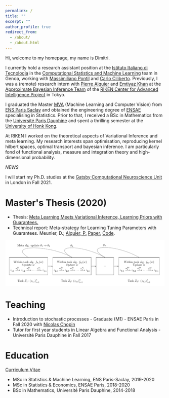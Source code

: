 ```yaml
---
permalink: /
title: ""
excerpt: ""
author_profile: true
redirect_from: 
  - /about/
  - /about.html
---
```


Hi, welcome to my homepage, my name is Dimitri.

I currently hold a research assistant position at the [Istituto Italiano di Tecnologia](https://iit.it) in the [Computational Statistics and Machine Learning](https://www.iit.it/research/lines/computational-statistics-and-machine-learning) team in Genoa, working with [Massimiliano Pontil](https://scholar.google.com/citations?user=lcOacs8AAAAJ&hl=en) and [Carlo Ciliberto](https://scholar.google.com/citations?user=XUcUAisAAAAJ&hl=en). Previously, I was a (remote) research intern with [Pierre Alquier](https://pierrealquier.github.io) and [Emtiyaz Khan](https://emtiyaz.github.io) at the [Approximate Bayesian Inference Team](https://team-approx-bayes.github.io "ApproxBayesTeam") of the [RIKEN Center for Advanced Intelligence Project](https://aip.riken.jp "RikenAIP") in Tokyo.

I graduated the Master [MVA](http://math.ens-paris-saclay.fr/version-francaise/formations/master-mva/) (Machine Learning and Computer Vision) from [ENS Paris Saclay](https://ens-paris-saclay.fr/en) and obtained the engineering degree of [ENSAE](https://www.ensae.fr/en/) specialising in Statistics. Prior to that, I received a BSc in Mathematics from the [Université Paris Dauphine](https://dauphine.psl.eu/en/) and spent a thrilling semester at the [University of Honk Kong](https://www.hku.hk). 

At RIKEN I worked on the theoretical aspects of Variational Inference and meta learning. My research interests span optimisation, reproducing kernel hilbert spaces, optimal transport and bayesian inference. I am particularly fond of functional analysis, measure and integration theory and high-dimensional probability. 


*NEWS*

I will start my Ph.D. studies at the [Gatsby Computational Neuroscience Unit](https://www.ucl.ac.uk/gatsby/study-and-work/phd-programme) in London in Fall 2021. 

Master's Thesis (2020)
======

- Thesis: [Meta Learning Meets Variational Inference, Learning Priors with Guarantees.](../files/RikenReport.pdf)
- Technical report: Meta-strategy for Learning Tuning Parameters with Guarantees. Meunier, D.; [Alquier, P.](https://pierrealquier.github.io/index.html) [Paper](https://arxiv.org/abs/2102.02504), [Code](../files/Test.ipynb.zip).

<img src="../images/metagraph.png" width="700"> 

Teaching
======
- Introduction to stochastic processes - Graduate (M1) - ENSAE Paris in Fall 2020 with [Nicolas Chopin](https://nchopin.github.io)
- Tutor for first year students in Linear Algebra and Functional Analysis - Université Paris Dauphine in Fall 2017

Education
======

[Curriculum Vitae](../files/MeunierDimitriResume.pdf)

- MSc in Statistics & Machine Learning, ENS Paris-Saclay, 2019-2020
- MSc in Statistics & Economics, ENSAE Paris, 2018-2020
- BSc in Mathematics, Université Paris Dauphine, 2014-2018





